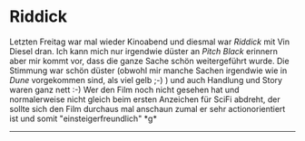 # Riddick

<p>Letzten Freitag war mal wieder Kinoabend und diesmal war <em>Riddick</em> mit Vin Diesel dran. Ich kann mich nur irgendwie düster an <em>Pitch Black</em> erinnern aber mir kommt vor, dass die ganze Sache schön weitergeführt wurde. Die Stimmung war schön düster (obwohl mir manche Sachen irgendwie wie in <em>Dune</em> vorgekommen sind, als viel gelb ;-) ) und auch Handlung und Story waren ganz nett :-) Wer den Film noch nicht gesehen hat und normalerweise nicht gleich beim ersten Anzeichen für SciFi abdreht, der sollte sich den Film durchaus mal anschaun zumal er sehr actionorientiert ist und somit "einsteigerfreundlich" *g*</p>

-------------------------------

